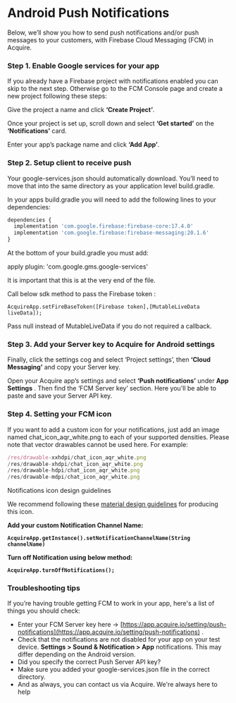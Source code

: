 # Android Push Notifications

Below, we’ll show you how to send push notifications and/or push messages to your customers, with Firebase Cloud Messaging \(FCM\) in Acquire.

### Step 1. Enable Google services for your app

If you already have a Firebase project with notifications enabled you can skip to the next step. Otherwise go to the FCM Console page and create a new project following these steps:

Give the project a name and click **‘Create Project’**.

Once your project is set up, scroll down and select **‘Get started’** on the **‘Notifications’** card.

Enter your app’s package name and click **‘Add App’**.

### Step 2. Setup client to receive push <a id="step-2--setup-client-to-receive-push"></a>

Your google-services.json should automatically download. You’ll need to move that into the same directory as your application level build.gradle.

In your apps build.gradle you will need to add the following lines to your dependencies:

```javascript
dependencies {
  implementation 'com.google.firebase:firebase-core:17.4.0'
  implementation 'com.google.firebase:firebase-messaging:20.1.6'
}
```

At the bottom of your build.gradle you must add:

apply plugin: 'com.google.gms.google-services'

It is important that this is at the very end of the file.

Call below sdk method to pass the Firebase token :

```text
AcquireApp.setFireBaseToken([Firebase token],[MutableLiveData liveData]);
```

Pass null instead of MutableLiveData if you do not required a callback.

### Step 3. Add your Server key to Acquire for Android settings <a id="step-3--add-your-server-key-to-acquire-for-android-settings"></a>

Finally, click the settings cog and select ‘Project settings’, then **‘Cloud Messaging’** and copy your Server key.

Open your Acquire app’s settings and select **‘Push notifications’** under **App Settings** . Then find the ‘FCM Server key’ section. Here you'll be able to paste and save your Server API key.

### Step 4. Setting your FCM icon <a id="step-4--setting-your-fcm-icon"></a>

If you want to add a custom icon for your notifications, just add an image named chat\_icon\_aqr\_white.png to each of your supported densities. Please note that vector drawables cannot be used here. For example:

```javascript
/res/drawable-xxhdpi/chat_icon_aqr_white.png 
/res/drawable-xhdpi/chat_icon_aqr_white.png 
/res/drawable-hdpi/chat_icon_aqr_white.png 
/res/drawable-mdpi/chat_icon_aqr_white.png
```



Notifications icon design guidelines

We recommend following these [material design guidelines](https://material.io/design/platform-guidance/android-notifications.html) for producing this icon.

**Add your custom Notification Channel Name:**

**`AcquireApp.getInstance().setNotificationChannelName(String channelName)`**

**Turn off Notification using below method:**

**`AcquireApp.turnOffNotifications();`**

### Troubleshooting tips <a id="troubleshooting-tips"></a>

If you’re having trouble getting FCM to work in your app, here's a list of things you should check:

* Enter your FCM Server key here -&gt; [https://app.acquire.io/setting/push-notifications](https://app.acquire.io/setting/push-notifications) .
* Check that the notifications are not disabled for your app on your test device. **Settings &gt; Sound & Notification &gt; App** notifications. This may differ depending on the Android version.
* Did you specify the correct Push Server API key?
* Make sure you added your google-services.json file in the correct directory.
* And as always, you can contact us via Acquire. We're always here to help

